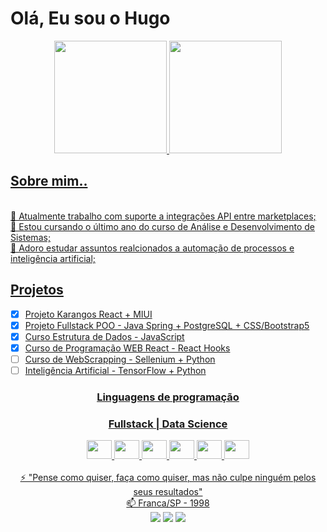 # Olá, Eu sou o Hugo

<div align="center">
  <a href="https://github.com/hugomacielads">
  <img height="180em" src="https://github-readme-stats.vercel.app/api?username=hugomacielads&show_icons=true&theme=dark&include_all_commits=true&count_private=true"/>
  <img height="180em" src="https://github-readme-stats.vercel.app/api/top-langs/?username=hugomacielads&layout=compact&langs_count=7&theme=dark"/>
</div>

<div aling="left">
  <h2> Sobre mim.. </h2> </br>
  🔭 Atualmente trabalho com suporte a integrações API entre marketplaces; </br>
  🌱 Estou cursando o último ano do curso de Análise e Desenvolvimento de Sistemas; </br>
  💬 Adoro estudar assuntos realcionados a automação de processos e inteligência artificial; </br>
</div>

## Projetos 
  - [x] Projeto Karangos React + MIUI
  - [x] Projeto Fullstack POO - Java Spring + PostgreSQL + CSS/Bootstrap5
  - [x] Curso Estrutura de Dados - JavaScript
  - [x] Curso de Programação WEB React - React Hooks
  - [ ] Curso de WebScrapping - Sellenium + Python
  - [ ] Inteligência Artificial - TensorFlow + Python

<div align="center">
  <h3> Linguagens de programação</h3>
  
  <h3> Fullstack | Data Science</h3>
  <img src="https://cdn.jsdelivr.net/gh/devicons/devicon/icons/javascript/javascript-original.svg" height="30" width="40" />
  <img src="https://cdn.jsdelivr.net/gh/devicons/devicon/icons/react/react-original.svg" height="30" width="40"/>
  <img src="https://cdn.jsdelivr.net/gh/devicons/devicon/icons/nodejs/nodejs-original.svg" height="30" width="40"/>
  <img src="https://cdn.jsdelivr.net/gh/devicons/devicon/icons/python/python-original.svg" height="30" width="40"/>
  <img src="https://cdn.jsdelivr.net/gh/devicons/devicon/icons/jupyter/jupyter-original.svg" height="30" width="40"/>
  <img src="https://cdn.jsdelivr.net/gh/devicons/devicon/icons/pandas/pandas-original.svg" height="30" width="40" />
</div>
  
<div align="center">
  </br> ⚡ "Pense como quiser, faça como quiser, mas não culpe ninguém pelos seus resultados" </br>
  📫 Franca/SP - 1998 </br>
 <a href="https://discord.gg/wagxzStdcR" target="_blank"><img src="https://img.shields.io/badge/Discord-7289DA?style=for-the-badge&logo=discord&logoColor=white" target="_blank"></a> 
  <a href = "mailto:hugomacielcesar@gmail.com"><img src="https://img.shields.io/badge/-Gmail-%23333?style=for-the-badge&logo=gmail&logoColor=red" target="_blank"></a>
  <a href="https://www.linkedin.com/in/hugo-cesar-7520851a3" target="_blank"><img src="https://img.shields.io/badge/-LinkedIn-%230077B5?style=for-the-badge&logo=linkedin&logoColor=white" target="_blank"></a> </br>
  </div>
  
